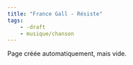 ```yaml
---
title: "France Gall - Résiste"
tags:
    - -draft
    - musique/chanson
---
```


Page créée automatiquement, mais vide.
